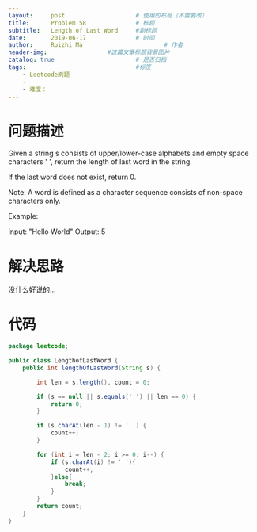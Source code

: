 ```yaml
---
layout:     post   				    # 使用的布局（不需要改）
title:      Problem 58				# 标题 
subtitle:   Length of Last Word     #副标题
date:       2019-06-17				# 时间
author:     Ruizhi Ma 						# 作者
header-img:              	#这篇文章标题背景图片
catalog: true 						# 是否归档
tags:								#标签
    - Leetcode刷题
    - 
    - 难度：
---
```

# 问题描述
Given a string s consists of upper/lower-case alphabets and empty space characters ' ', return the length of last word in the string.

If the last word does not exist, return 0.

Note: A word is defined as a character sequence consists of non-space characters only.

Example:

Input: "Hello World"
Output: 5

# 解决思路
没什么好说的...

# 代码
```java
package leetcode;

public class LengthofLastWord {
    public int lengthOfLastWord(String s) {

        int len = s.length(), count = 0;

        if (s == null || s.equals(' ') || len == 0) {
            return 0;
        }

        if (s.charAt(len - 1) != ' ') {
            count++;
        }

        for (int i = len - 2; i >= 0; i--) {
            if (s.charAt(i) != ' '){
                count++;
            }else{
                break;
            }
        }
        return count;
    }
}

```